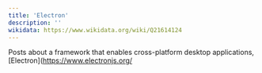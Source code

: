 ```yaml
---
title: 'Electron'
description: ''
wikidata: https://www.wikidata.org/wiki/Q21614124
---
```


Posts about a framework that enables cross-platform desktop applications, [Electron](https://www.electronjs.org/
